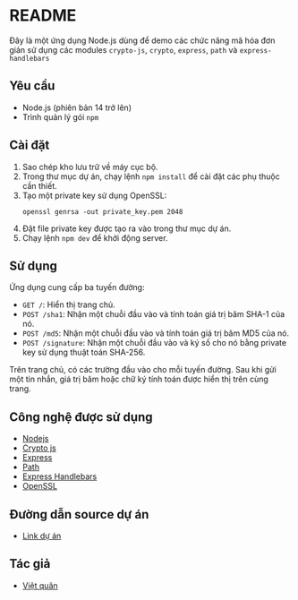 # README

Đây là một ứng dụng Node.js dùng để demo các chức năng mã hóa đơn giản sử dụng các modules `crypto-js`, `crypto`, `express`, `path` và `express-handlebars`

## Yêu cầu

- Node.js (phiên bản 14 trở lên)
- Trình quản lý gói `npm`

## Cài đặt

1. Sao chép kho lưu trữ về máy cục bộ.
2. Trong thư mục dự án, chạy lệnh `npm install` để cài đặt các phụ thuộc cần thiết.
3. Tạo một private key sử dụng OpenSSL:
   ```
   openssl genrsa -out private_key.pem 2048
   ```
4. Đặt file private key được tạo ra vào trong thư mục dự án.
5. Chạy lệnh `npm dev` để khởi động server.

## Sử dụng

Ứng dụng cung cấp ba tuyến đường:

- `GET /`: Hiển thị trang chủ.
- `POST /sha1`: Nhận một chuỗi đầu vào và tính toán giá trị băm SHA-1 của nó.
- `POST /md5`: Nhận một chuỗi đầu vào và tính toán giá trị băm MD5 của nó.
- `POST /signature`: Nhận một chuỗi đầu vào và ký số cho nó bằng private key sử dụng thuật toán SHA-256.

Trên trang chủ, có các trường đầu vào cho mỗi tuyến đường. Sau khi gửi một tin nhắn, giá trị băm hoặc chữ ký tính toán được hiển thị trên cùng trang.

## Công nghệ được sử dụng

- [Nodejs](https://nodejs.org/en)
- [Crypto js](https://github.com/brix/crypto-js)
- [Express](https://expressjs.com)
- [Path](https://nodejs.org/docs/latest/api/path.html)
- [Express Handlebars](https://github.com/express-handlebars/express-handlebars)
- [OpenSSL](https://www.openssl.org/)

## Đường dẫn source dự án

- [Link dự án](https://github.com/quan0608/DuAnMini.github.io.git)

## Tác giả

- [Việt quân](https://github.com/quan0608)
